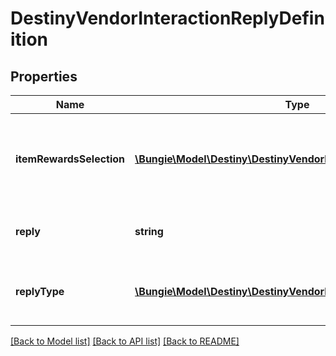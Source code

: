 # DestinyVendorInteractionReplyDefinition

## Properties
Name | Type | Description | Notes
------------ | ------------- | ------------- | -------------
**itemRewardsSelection** | [**\Bungie\Model\Destiny\DestinyVendorInteractionRewardSelection**](DestinyVendorInteractionRewardSelection.md) | The rewards granted upon responding to the vendor. | [optional] 
**reply** | **string** | The localized text for the reply. | [optional] 
**replyType** | [**\Bungie\Model\Destiny\DestinyVendorReplyType**](DestinyVendorReplyType.md) | An enum indicating the type of reply being made. | [optional] 

[[Back to Model list]](../README.md#documentation-for-models) [[Back to API list]](../README.md#documentation-for-api-endpoints) [[Back to README]](../README.md)


